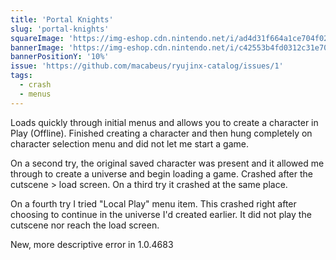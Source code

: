 ```yaml
---
title: 'Portal Knights'
slug: 'portal-knights'
squareImage: 'https://img-eshop.cdn.nintendo.net/i/ad4d31f664a1ce704f0219da2805f8459595bc3c01c3f04df2e32ba34a05b8c6.jpg'
bannerImage: 'https://img-eshop.cdn.nintendo.net/i/c42553b4fd0312c31e70ec7468c6c9bccd739f340152925b9600631f2d29f8b5.jpg'
bannerPositionY: '10%'
issue: 'https://github.com/macabeus/ryujinx-catalog/issues/1'
tags:
  - crash
  - menus
---
```


Loads quickly through initial menus and allows you to create a character in Play (Offline). Finished creating a character and then hung completely on character selection menu and did not let me start a game.

On a second try, the original saved character was present and it allowed me through to create a universe and begin loading a game. Crashed after the cutscene > load screen.
On a third try it crashed at the same place.

On a fourth try I tried "Local Play" menu item. This crashed right after choosing to continue in the universe I'd created earlier. It did not play the cutscene nor reach the load screen.

New, more descriptive error in 1.0.4683
